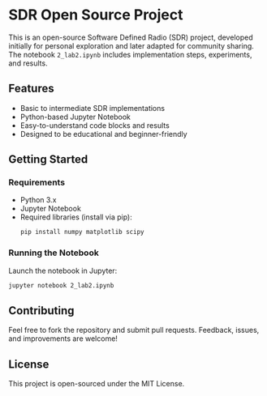 # SDR Open Source Project

This is an open-source Software Defined Radio (SDR) project, developed initially for personal exploration and later adapted for community sharing. The notebook `2_lab2.ipynb` includes implementation steps, experiments, and results.

## Features
- Basic to intermediate SDR implementations
- Python-based Jupyter Notebook
- Easy-to-understand code blocks and results
- Designed to be educational and beginner-friendly

## Getting Started

### Requirements
- Python 3.x
- Jupyter Notebook
- Required libraries (install via pip):
  ```bash
  pip install numpy matplotlib scipy
  ```

### Running the Notebook
Launch the notebook in Jupyter:
```bash
jupyter notebook 2_lab2.ipynb
```

## Contributing
Feel free to fork the repository and submit pull requests. Feedback, issues, and improvements are welcome!

## License
This project is open-sourced under the MIT License.
